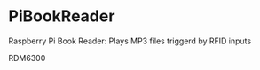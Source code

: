 PiBookReader
============

Raspberry Pi Book Reader: Plays MP3 files triggerd by RFID inputs

RDM6300
